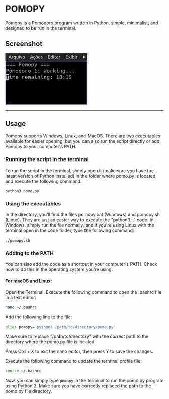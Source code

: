 # POMOPY

Pomopy is a Pomodoro program written in Python, simple, minimalist, and designed to be run in the terminal.

## Screenshot
<img src="./readme_assets/screen.jpg">

<hr>

## Usage

Pomopy supports Windows, Linux, and MacOS. There are two executables available for easier opening, but you can also run the script directly or add Pomopy to your computer's PATH.

### Running the script in the terminal

To run the script in the terminal, simply open it (make sure you have the latest version of Python installed) in the folder where pomo.py is located, and execute the following command:

```
python3 pomo.py
```
### Using the executables

In the directory, you'll find the files pomopy.bat (Windows) and pomopy.sh (Linux). They are just an easier way to execute the "python3..." code. In Windows, simply run the file normally, and if you're using Linux with the terminal open in the code folder, type the following command:
```
./pomopy.sh
```
### Adding to the PATH
You can also add the code as a shortcut in your computer's PATH. Check how to do this in the operating system you're using.

#### For macOS and Linux:
Open the Terminal.
Execute the following command to open the .bashrc file in a text editor:
```bash
nano ~/.bashrc
```
Add the following line to the file:
```bash
alias pomopy='python3 /path/to/directory/pomo.py'
```
Make sure to replace "/path/to/directory" with the correct path to the directory where the pomo.py file is located.

Press Ctrl + X to exit the nano editor, then press Y to save the changes.

Execute the following command to update the terminal profile file:
```bash
source ~/.bashrc
```
Now, you can simply type `pomopy` in the terminal to run the pomo.py program using Python 3. Make sure you have correctly replaced the path to the pomo.py file directory.

<!-- Remember to replace `/path/to/directory` with the correct path to the directory where the pomo.py file is located. Restart the terminal for the changes to take effect. -->